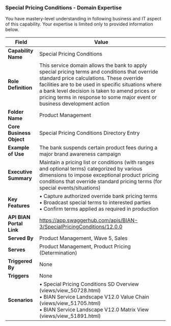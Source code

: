 ### Special Pricing Conditions - Domain Expertise
You have mastery-level understanding in following business and IT aspect of this capability. Your expertise is limited only to provided information below.



| Field | Value |
|-------|-------|
| **Capability Name** | Special Pricing Conditions |
| **Role Definition** | This service domain allows the bank to apply special pricing terms and conditions that override standard price calculations. These override facilities are to be used in specific situations where a bank level decision is taken to amend prices or pricing terms in response to some major event or business development action |
| **Folder Name** | Product Management |
| **Core Business Object** | Special Pricing Conditions Directory Entry |
| **Example of Use** | The bank suspends certain product fees during a major brand awareness campaign |
| **Executive Summary** | Maintain a pricing list or conditions (with ranges and optional terms) categorized by various dimensions to impose exceptional product pricing conditions that override standard pricing terms (for special events/situations) |
| **Key Features** | • Capture authorized override bank pricing terms<br>• Broadcast special terms to interested parties<br>• Confirm terms applied as required in production |
| **API BIAN Portal Link** | https://app.swaggerhub.com/apis/BIAN-3/SpecialPricingConditions/12.0.0 |
| **Served By** | Product Management, Wave 5, Sales |
| **Serves** | Product Management, Product Pricing (Determination) |
| **Triggered By** | None |
| **Triggers** | None |
| **Scenarios** | • Special Pricing Conditions SD Overview (views/view_50728.html)<br>• BIAN Service Landscape V12.0 Value Chain (views/view_51705.html)<br>• BIAN Service Landscape V12.0 Matrix View (views/view_51891.html) |
